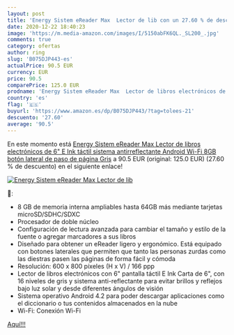 ```yaml
---
layout: post
title: 'Energy Sistem eReader Max  Lector de lib con un 27.60 % de descuento'
date: 2020-12-22 18:40:23
image: 'https://m.media-amazon.com/images/I/5150abFK6QL._SL200_.jpg'
comments: true
category: ofertas
author: ring
slug: 'B075DJP443-es'
actualPrice: 90.5 EUR
currency: EUR
price: 90.5
comparePrice: 125.0 EUR
prodname: 'Energy Sistem eReader Max  Lector de libros electrónicos de 6"  E Ink  táctil  sistema antirreflectante  Android  Wi-Fi  8GB  botón lateral de paso de página  Gris'
country: 'es'
flag: '🇪🇸'
buyurl: 'https://www.amazon.es/dp/B075DJP443/?tag=tolees-21'
descuento: '27.60'
average: '90.5'
---
```


En este momento está [Energy Sistem eReader Max  Lector de libros electrónicos de 6"  E Ink  táctil  sistema antirreflectante  Android  Wi-Fi  8GB  botón lateral de paso de página  Gris](https://www.amazon.es/dp/B075DJP443/?tag=tolees-21) a 90.5 EUR (original: 125.0 EUR) (27.60 %  de descuento) en el siguiente enlace!

[![Energy Sistem eReader Max  Lector de lib](https://m.media-amazon.com/images/I/5150abFK6QL._SL200_.jpg)](https://www.amazon.es/dp/B075DJP443/?tag=tolees-21)

🔎:

- 8 GB de memoria interna ampliables hasta 64GB más mediante tarjetas microSD/SDHC/SDXC
- Procesador de doble núcleo
- Configuración de lectura avanzada para cambiar el tamaño y estilo de la fuente o agregar marcadores a sus libros
- Diseñado para obtener un eReader ligero y ergonómico. Está equipado con botones laterales que permiten que tanto las personas zurdas como las diestras pasen las páginas de forma fácil y cómoda
- Resolución: 600 x 800 píxeles (H x V) / 166 ppp
- Lector de libros electrónicos con 6" pantalla táctil E Ink Carta de 6", con 16 niveles de gris y sistema anti-reflectante para evitar brillos y reflejos bajo luz solar y desde diferentes ángulos de visión
- Sistema operativo Android 4.2 para poder descargar aplicaciones como el diccionario o tus contenidos almacenados en la nube
- Wi-Fi: Conexión Wi-Fi

[Aquí!!!](https://www.amazon.es/dp/B075DJP443/?tag=tolees-21)
